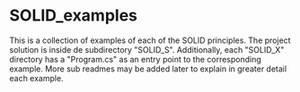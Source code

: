 # SOLID_examples

This is a collection of examples of each of the SOLID principles.
The project solution is inside de subdirectory "SOLID_S".
Additionally, each "SOLID_X" directory has a "Program.cs" as an entry point to the corresponding example.
More sub readmes may be added later to explain in greater detail each example.
